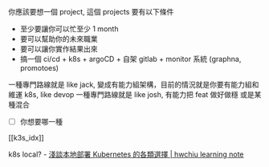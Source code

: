 你應該要想一個 project, 這個 projects 要有以下條件
- 至少要讓你可以忙至少 1 month
- 要可以幫助你的未來職業
- 要可以讓你實作結果出來
- 搞一個 ci/cd + k8s + argoCD + 自架 gitlab + monitor 系統 (graphna, promotoes)

一種專門路線就是 like jack, 變成有能力組架構，目前的情況就是你要有能力組和維運 k8s, like devop
一種專門路線就是 like josh, 有能力把 feat 做好做穩
或是某種混合
- [ ] 你想要哪一種

[[k3s_idx]]

 k8s local? - [淺談本地部署 Kubernetes 的各類選擇 | hwchiu learning note](https://www.hwchiu.com/docs/2020/iThome_Challenge/cicd-5)